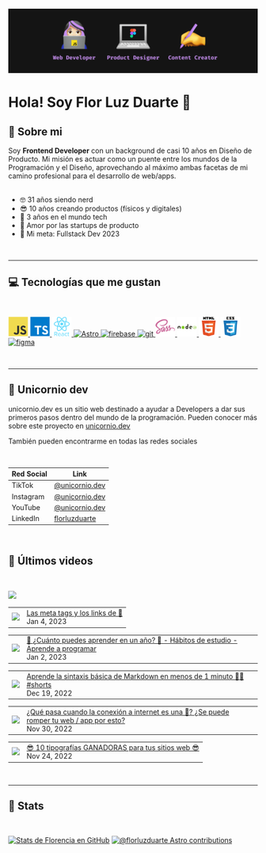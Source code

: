 ![banner github profile](./Banner%20github%20profile.png)

# Hola! Soy Flor Luz Duarte 👋

## 🙂 Sobre mi

Soy **Frontend Developer** con un background de casi 10 años en Diseño de Producto. Mi misión es actuar como un puente entre los mundos de la Programación y el Diseño, aprovechando al máximo ambas facetas de mi camino profesional para el desarrollo de web/apps.  
<br />

- 🤓 31 años siendo nerd
- 😎 10 años creando productos (físicos y digitales)
- 🚀 3 años en el mundo tech
- 💛 Amor por las startups de producto
- 🎯 Mi meta: Fullstack Dev 2023

<br />

---

## 💻 Tecnologías que me gustan

<br />

<p align="left">

<a href="https://developer.mozilla.org/en-US/docs/Web/JavaScript" target="_blank" rel="noreferrer"> <img src="https://raw.githubusercontent.com/devicons/devicon/master/icons/javascript/javascript-original.svg" alt="javascript" width="40" height="40"/> </a> <a href="https://www.typescriptlang.org/" target="_blank" rel="noreferrer"> <img src="https://raw.githubusercontent.com/devicons/devicon/master/icons/typescript/typescript-original.svg" alt="typescript" width="40" height="40"/> </a> <a href="https://reactjs.org/" target="_blank" rel="noreferrer"> <img src="https://raw.githubusercontent.com/devicons/devicon/master/icons/react/react-original-wordmark.svg" alt="react" width="40" height="40"/> </a> <a href="https://astro.build" target="_blank" rel="noreferrer"> <img src="https://res.cloudinary.com/dfzncn1pd/image/upload/v1673026303/README%20files/vscode-icons_file-type-astro_epmnlg.png" alt="Astro" width="44" height="44"/> </a> <a href="https://firebase.google.com/" target="_blank" rel="noreferrer"> <img src="https://www.vectorlogo.zone/logos/firebase/firebase-icon.svg" alt="firebase" width="40" height="40"/> </a> <a href="https://git-scm.com/" target="_blank" rel="noreferrer"> <img src="https://www.vectorlogo.zone/logos/git-scm/git-scm-icon.svg" alt="git" width="40" height="40"/> </a> <a href="https://sass-lang.com" target="_blank" rel="noreferrer"> <img src="https://raw.githubusercontent.com/devicons/devicon/master/icons/sass/sass-original.svg" alt="sass" width="40" height="40"/> </a> <a href="https://nodejs.org" target="_blank" rel="noreferrer"> <img src="https://raw.githubusercontent.com/devicons/devicon/master/icons/nodejs/nodejs-original-wordmark.svg" alt="nodejs" width="40" height="40"/> </a> <a href="https://www.w3.org/html/" target="_blank" rel="noreferrer"> <img src="https://raw.githubusercontent.com/devicons/devicon/master/icons/html5/html5-original-wordmark.svg" alt="html5" width="40" height="40"/> </a> <a href="https://www.w3schools.com/css/" target="_blank" rel="noreferrer"> <img src="https://raw.githubusercontent.com/devicons/devicon/master/icons/css3/css3-original-wordmark.svg" alt="css3" width="40" height="40"/> </a> <a href="https://www.figma.com/" target="_blank" rel="noreferrer"> <img src="https://www.vectorlogo.zone/logos/figma/figma-icon.svg" alt="figma" width="40" height="40"/> </a>

</p>

<br />

---

## 🦄 Unicornio dev

unicornio.dev es un sitio web destinado a ayudar a Developers a dar sus primeros pasos dentro del mundo de la programación. Pueden conocer más sobre este proyecto en [unicornio.dev](https://unicornio.dev)

También pueden encontrarme en todas las redes sociales

<br />

| Red Social | Link                                                       |
| ---------- | ---------------------------------------------------------- |
| TikTok     | [@unicornio.dev](https://www.tiktok.com/@unicornio.dev)    |
| Instagram  | [@unicornio.dev](https://www.instagram.com/unicornio.dev)  |
| YouTube    | [@unicornio.dev](https://www.youtube.com/@unicornio.dev)   |
| LinkedIn   | [florluzduarte](https://www.linkedin.com/in/florluzduarte) |

<br />

## 🎥 Últimos videos

<br />

<div align="left">

[<img src="https://img.shields.io/badge/-Subscribe-red?style=for-the-badge&logo=youtube&logoColor=white"/>](https://www.youtube.com/@unicornio.dev)

</div>

<!-- YOUTUBE:START --><table><tr><td><a href="https://www.youtube.com/watch?v=29L3M623azA"><img width="140px" src="https://i.ytimg.com/vi/29L3M623azA/mqdefault.jpg"></a></td>
<td><a href="https://www.youtube.com/watch?v=29L3M623azA">Las meta tags y los links de 💩</a><br/>Jan 4, 2023</td></tr></table>
<table><tr><td><a href="https://www.youtube.com/watch?v=pgwhckmZ6mU"><img width="140px" src="https://i.ytimg.com/vi/pgwhckmZ6mU/mqdefault.jpg"></a></td>
<td><a href="https://www.youtube.com/watch?v=pgwhckmZ6mU">💪 ¿Cuánto puedes aprender en un año? 💪 - Hábitos de estudio - Aprende a programar</a><br/>Jan 2, 2023</td></tr></table>
<table><tr><td><a href="https://www.youtube.com/watch?v=Gkk-JJycuC0"><img width="140px" src="https://i.ytimg.com/vi/Gkk-JJycuC0/mqdefault.jpg"></a></td>
<td><a href="https://www.youtube.com/watch?v=Gkk-JJycuC0">Aprende la sintaxis básica de Markdown en menos de 1 minuto 🏃‍♀️ #shorts</a><br/>Dec 19, 2022</td></tr></table>
<table><tr><td><a href="https://www.youtube.com/watch?v=5BqRpMwy8ts"><img width="140px" src="https://i.ytimg.com/vi/5BqRpMwy8ts/mqdefault.jpg"></a></td>
<td><a href="https://www.youtube.com/watch?v=5BqRpMwy8ts">¿Qué pasa cuando la conexión a internet es una 💩? ¿Se puede romper tu web / app por esto?</a><br/>Nov 30, 2022</td></tr></table>
<table><tr><td><a href="https://www.youtube.com/watch?v=HmTrz1IDYik"><img width="140px" src="https://i.ytimg.com/vi/HmTrz1IDYik/mqdefault.jpg"></a></td>
<td><a href="https://www.youtube.com/watch?v=HmTrz1IDYik">😎 10 tipografías GANADORAS para tus sitios web 😎</a><br/>Nov 24, 2022</td></tr></table>
<!-- YOUTUBE:END -->

<br />

---

## 🥇 Stats

<br />

[![Stats de Florencia en GitHub](https://github-readme-stats.vercel.app/api?username=florluzduarte&show_icons=true&theme=tokyonight)](https://unicornio.dev)
[![@florluzduarte Astro contributions](https://astro.badg.es/v1/contributor/florluzduarte.svg)](https://astro.badg.es/v1/contributor/florluzduarte/)

<br />
